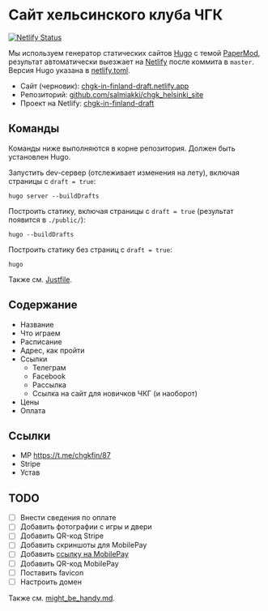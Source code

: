 # Сайт хельсинского клуба ЧГК

[![Netlify Status](https://api.netlify.com/api/v1/badges/625989bb-84f2-4688-a5f4-45c1b091aeaa/deploy-status)](https://app.netlify.com/sites/chgk-in-finland-draft/deploys)

Мы используем генератор статических сайтов [Hugo](https://gohugo.io/documentation/) с темой [PaperMod](https://github.com/adityatelange/hugo-PaperMod), результат автоматически выезжает на [Netlify](https://www.netlify.com) после коммита в `master`. Версия Hugo указана в [netlify.toml](netlify.toml).

- Сайт (черновик): [chgk-in-finland-draft.netlify.app](https://chgk-in-finland-draft.netlify.app)
- Репозиторий: [github.com/salmiakki/chgk_helsinki_site](https://github.com/salmiakki/chgk_helsinki_site)
- Проект на Netlify: [chgk-in-finland-draft](https://app.netlify.com/sites/chgk-in-finland-draft/overview)

## Команды

Команды ниже выполняются в корне репозитория. Должен быть установлен Hugo.

Запустить dev-сервер (отслеживает изменения на лету), включая страницы с `draft = true`:

```shell
hugo server --buildDrafts
```

Построить статику, включая страницы с `draft = true` (результат появится в `./public/`):

```shell
hugo --buildDrafts
```

Построить статику без страниц с `draft = true`:

```shell
hugo
```

Также см. [Justfile](justfile).

## Содержание

- Название
- Что играем
- Расписание
- Адрес, как пройти
- Ссылки
  - Телеграм
  - Facebook
  - Рассылка
  - Ссылка на сайт для новичков ЧКГ (и наоборот)
- Цены
- Оплата

## Ссылки

- MP https://t.me/chgkfin/87
- Stripe
- Устав

## TODO

- [ ] Внести сведения по оплате
- [ ] Добавить фотографии с игры и двери
- [ ] Добавить QR-код Stripe
- [ ] Добавить скриншоты для MobilePay
- [ ] Добавить [ссылку на MobilePay](https://mobilepaygroup.com/partner/paymentlinks)
- [ ] Добавить QR-код MobilePay
- [ ] Поставить favicon
- [ ] Настроить домен

Также см. [might_be_handy.md](might_be_handy.md).
